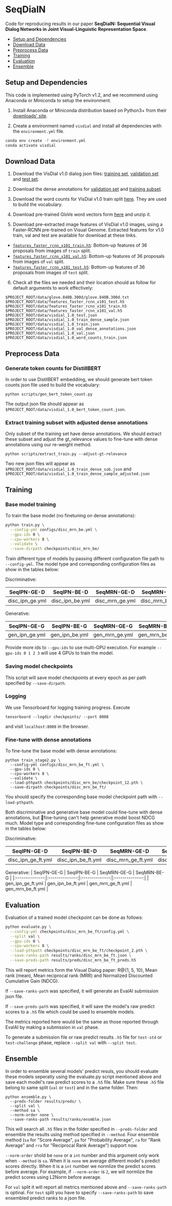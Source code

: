 SeqDialN
====================================

Code for reproducing results in our paper **SeqDialN: Sequential Visual Dialog Networks in Joint Visual-Linguistic Representation Space**.

  * [Setup and Dependencies](#setup-and-dependencies)
  * [Download Data](#download-data)
  * [Preprocess Data](#preprocess-data)
  * [Training](#training)
  * [Evaluation](#evaluation)
  * [Ensemble](#ensemble)


Setup and Dependencies
----------------------

This code is implemented using PyTorch v1.2, and we recommend using Anaconda or Miniconda to setup the environment.

1. Install Anaconda or Miniconda distribution based on Python3+ from their [downloads' site][1].

2. Create a environment named `visdial` and install all dependencies with the `environment.yml` file.
```sh
conda env create -f environment.yml
conda activate visdial
```

Download Data
-------------

1. Download the VisDial v1.0 dialog json files: [training set][2], [validation set][3] and [test set][4].

2. Download the dense annotations for [validation set][5] and [training subset][6].

3. Download the word counts for VisDial v1.0 train split [here][7]. They are used to build the vocabulary.

4. Download pre-trained GloVe word vectors form [here][8] and unzip it. 

5. Download pre-extracted image features of VisDial v1.0 images, using a Faster-RCNN pre-trained on Visual Genome. Extracted features for v1.0 train, val and test are available for download at these links.

  * [`features_faster_rcnn_x101_train.h5`][9]: Bottom-up features of 36 proposals from images of `train` split.
  * [`features_faster_rcnn_x101_val.h5`][10]: Bottom-up features of 36 proposals from images of `val` split.
  * [`features_faster_rcnn_x101_test.h5`][11]: Bottom-up features of 36 proposals from images of `test` split.

6. Check all the files we needed and their location should as follow for default arguments to work effectively:
```
$PROJECT_ROOT/data/glove.840B.300d/glove.840B.300d.txt
$PROJECT_ROOT/data/features_faster_rcnn_x101_test.h5
$PROJECT_ROOT/data/features_faster_rcnn_x101_train.h5
$PROJECT_ROOT/data/features_faster_rcnn_x101_val.h5
$PROJECT_ROOT/data/visdial_1.0_test.json
$PROJECT_ROOT/data/visdial_1.0_train_dense_sample.json
$PROJECT_ROOT/data/visdial_1.0_train.json
$PROJECT_ROOT/data/visdial_1.0_val_dense_annotations.json
$PROJECT_ROOT/data/visdial_1.0_val.json
$PROJECT_ROOT/data/visdial_1.0_word_counts_train.json
```


Preprocess Data
---------------

### Generate token counts for DistillBERT
In order to use DistilBERT embeddiing, we should generate bert token counts json file used to build the vocabulary:
```
python scripts/gen_bert_token_count.py
```
The output json file should appear as `$PROJECT_ROOT/data/visdial_1.0_bert_token_count.json`.

### Extract training subset with adjusted dense annotations
Only subset of the training set have dense annotations. We should extract these subset and adjust the gt_relevance values to fine-tune with dense annotations using our re-weight method.
```
python scripts/extract_train.py --adjust-gt-relevance
```
Two new json files will appear as `$PROJECT_ROOT/data/visdial_1.0_train_dense_sub.json` and `$PROJECT_ROOT/data/visdial_1.0_train_dense_sample_adjusted.json`


Training
--------

### Base model training

To train the base model (no finetuning on dense annotations):
```sh
python train.py \
  --config-yml configs/disc_mrn_be.yml \
  --gpu-ids 0 \
  --cpu-workers 8 \
  --validate \
  --save-dirpath checkpoints/disc_mrn_be/
```
Train different type of models by passing different configuration file path to `--config-yml`. The model type and corresponding configuration files as show in the tables below:

Discriminative:

|   SeqIPN-GE-D   |   SeqIPN-BE-D   |   SeqMRN-GE-D   |   SeqMRN-BE-D   |
|:---------------:|:---------------:|:---------------:|:---------------:|
| disc_ipn_ge.yml | disc_ipn_be.yml | disc_mrn_ge.yml | disc_mrn_be.yml |

Generative:

|   SeqIPN-GE-G  |   SeqIPN-BE-G  |   SeqMRN-GE-G  |   SeqMRN-BE-G  |
|:--------------:|:--------------:|:--------------:|:--------------:|
| gen_ipn_ge.yml | gen_ipn_be.yml | gen_mrn_ge.yml | gen_mrn_be.yml |

Provide more ids to `--gpu-ids` to use multi-GPU execution. For example `--gpu-ids 0 1 2 3` will use 4 GPUs to train the model.

### Saving model checkpoints

This script will save model checkpoints at every epoch as per path specified by `--save-dirpath`. 

### Logging

We use Tensorboard for logging training progress. Execute 
```
tensorboard --logdir checkpoints/ --port 8008
```
 and visit `localhost:8008` in the browser.

### Fine-tune with dense annotations

To fine-tune the base model with dense annotations:
```
python train_stage2.py \
  --config-yml configs/disc_mrn_be_ft.yml \
  --gpu-ids 0 \
  --cpu-workers 8 \
  --validate \
  --load-pthpath checkpoints/disc_mrn_be/checkpoint_12.pth \
  --save-dirpath checkpoints/disc_mrn_be_ft/
```
You should specify the corresponding base model checkpoint path with `--load-pthpath`.

Both discriminative and generative base model could fine-tune with dense annotations, but fine-tuning can't help generative model boost NDCG much. Model type and corresponding fine-tune configuration files as show in the tables below:

Discriminative:

|     SeqIPN-GE-D    |     SeqIPN-BE-D    |     SeqMRN-GE-D    |     SeqMRN-BE-D    |
|:------------------:|:------------------:|:------------------:|:------------------:|
| disc_ipn_ge_ft.yml | disc_ipn_be_ft.yml | disc_mrn_ge_ft.yml | disc_mrn_be_ft.yml |

Generative:
|   SeqIPN-GE-G  |   SeqIPN-BE-G  |   SeqMRN-GE-G  |   SeqMRN-BE-G  |
|:--------------:|:--------------:|:--------------:|:--------------:|
| gen_ipn_ge_ft.yml | gen_ipn_be_ft.yml | gen_mrn_ge_ft.yml | gen_mrn_be_ft.yml |


Evaluation
----------

Evaluation of a trained model checkpoint can be done as follows:

```sh
python evaluate.py \
  --config-yml checkpoints/disc_mrn_be_ft/config.yml \
  --split val \
  --gpu-ids 0 \
  --cpu-workers 8 \
  --load-pthpath checkpoints/disc_mrn_be_ft/checkpoint_2.pth \
  --save-ranks-path results/ranks/disc_mrn_be_ft.json \
  --save-preds-path results/preds/disc_mrn_be_ft_preds.h5
```
This will report metrics form the Visual Dialog paper: R@{1, 5, 10}, Mean rank (mean), Mean reciprocal rank (MRR) and Normalized Discounted Cumulative Gain (NDCG).

If `--save-ranks-path` was specified, it will generate an EvalAI submission json file.

If `--save-preds-path` was specified, it will save the model's raw predict scores to a `.h5` file which could be used to ensemble models.

The metrics reported here would be the same as those reported through EvalAI by making a submission in `val` phase. 

To generate a submission file or raw predict results `.h5` file for `test-std` or `test-challenge` phase, replace `--split val` with `--split test`.

Ensemble
--------

In order to ensemble several models' predict resuls, you should evaluate these models seperatly using the evaluate.py script mentioned above and save each model's raw predict scores to a `.h5` file. Make sure these `.h5` file belong to same split (`val` or `test`) and in the same folder. Then:
```
python ensemble.py \
  --preds-folder results/preds/ \
  --split val \
  --method sa \
  --norm-order none \
  --save-ranks-path results/ranks/ensmble.json
```
This will search all `.h5` files in the folder specified in `--preds-folder` and ensemble the results using method specified in `--method`. Four ensemble method (`sa` for "Score Average", `pa` for "Probability Average", `ra` for "Rank Average" and `rra` for "Reciprocal Rank Average") support now.

`--norm-order` shold be `none` or a `int` number and this argument only work when `--method` is `sa`. When it is `none` we average different model's predict scores directly. When it is a `int` number we normlize the predict scores before average. For example, if `--norm-order` is `2`, we will normlize the predict scores using L2Norm before average.

For `val` split it will report all metrics mentioned above and `--save-ranks-path` is optinal. For `test` split you have to specify `--save-ranks-path` to save ensembled predict ranks to a json file.


[1]: https://conda.io/docs/user-guide/install/download.html
[2]: https://www.dropbox.com/s/ix8keeudqrd8hn8/visdial_1.0_train.zip?dl=0
[3]: https://www.dropbox.com/s/ibs3a0zhw74zisc/visdial_1.0_val.zip?dl=0
[4]: https://www.dropbox.com/s/o7mucbre2zm7i5n/visdial_1.0_test.zip?dl=0
[5]: https://www.dropbox.com/s/3knyk09ko4xekmc/visdial_1.0_val_dense_annotations.json?dl=0
[6]: https://www.dropbox.com/s/1ajjfpepzyt3q4m/visdial_1.0_train_dense_sample.json?dl=0
[7]: https://s3.amazonaws.com/visual-dialog/data/v1.0/2019/visdial_1.0_word_counts_train.json
[8]: http://nlp.stanford.edu/data/glove.840B.300d.zip
[9]: https://s3.amazonaws.com/visual-dialog/data/v1.0/2019/features_faster_rcnn_x101_train.h5
[10]: https://s3.amazonaws.com/visual-dialog/data/v1.0/2019/features_faster_rcnn_x101_val.h5
[11]: https://s3.amazonaws.com/visual-dialog/data/v1.0/2019/features_faster_rcnn_x101_test.h5

